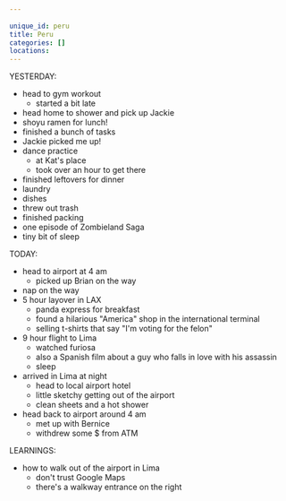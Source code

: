 ```yaml
---
                                                                                                                                                                                                                                                     layout: post
unique_id: peru
title: Peru
categories: []
locations: 
---
```


YESTERDAY:
* head to gym workout
  * started a bit late
* head home to shower and pick up Jackie
* shoyu ramen for lunch!
* finished a bunch of tasks
* Jackie picked me up!
* dance practice
  * at Kat's place
  * took over an hour to get there
* finished leftovers for dinner
* laundry
* dishes
* threw out trash
* finished packing
* one episode of Zombieland Saga
* tiny bit of sleep

TODAY:
* head to airport at 4 am
  * picked up Brian on the way
* nap on the way
* 5 hour layover in LAX
  * panda express for breakfast
  * found a hilarious "America" shop in the international terminal
  * selling t-shirts that say "I'm voting for the felon"
* 9 hour flight to Lima
  * watched furiosa
  * also a Spanish film about a guy who falls in love with his assassin
  * sleep
* arrived in Lima at night
  * head to local airport hotel
  * little sketchy getting out of the airport
  * clean sheets and a hot shower
* head back to airport around 4 am
  * met up with Bernice
  * withdrew some $ from ATM

LEARNINGS:
* how to walk out of the airport in Lima
  * don't trust Google Maps
  * there's a walkway entrance on the right
